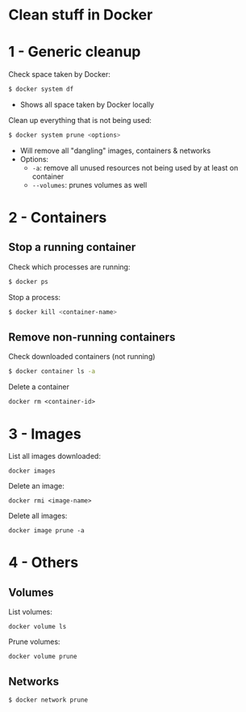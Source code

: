 # Clean stuff in Docker

# 1 - Generic cleanup

Check space taken by Docker:

```sh
$ docker system df
```
- Shows all space taken by Docker locally

Clean up everything that is not being used:

```sh
$ docker system prune <options>
```
- Will remove all "dangling" images, containers & networks
- Options:
  - `-a`: remove all unused resources not being used by at least on container
  - `--volumes`: prunes volumes as well

# 2 - Containers
## Stop a running container

Check which processes are running:
```sh
$ docker ps
```

Stop a process:
```sh
$ docker kill <container-name>
```

## Remove non-running containers

Check downloaded containers (not running)
```sh
$ docker container ls -a
```

Delete a container
```shell
docker rm <container-id>
```

# 3 - Images
List all images downloaded:
```shell
docker images
```

Delete an image:
```shell
docker rmi <image-name>
```

Delete all images:
```shell
docker image prune -a
```

# 4 - Others

## Volumes

List volumes:
```shell
docker volume ls
```

Prune volumes:
```shell
docker volume prune
```

## Networks

```shell
$ docker network prune
```
